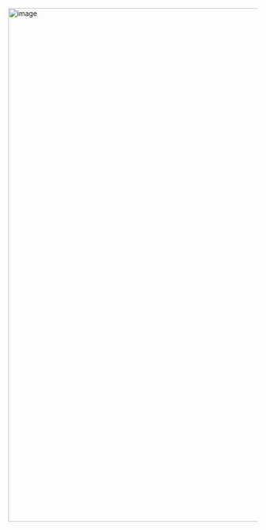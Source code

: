 <img width="1904" height="1034" alt="image" src="https://github.com/user-attachments/assets/a2af4233-d4a6-405a-a689-23ed12655748" />
